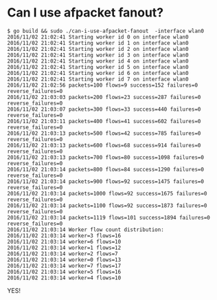 # Can I use afpacket fanout?

    $ go build && sudo ./can-i-use-afpacket-fanout  -interface wlan0
    2016/11/02 21:02:41 Starting worker id 0 on interface wlan0
    2016/11/02 21:02:41 Starting worker id 1 on interface wlan0
    2016/11/02 21:02:41 Starting worker id 2 on interface wlan0
    2016/11/02 21:02:41 Starting worker id 3 on interface wlan0
    2016/11/02 21:02:41 Starting worker id 4 on interface wlan0
    2016/11/02 21:02:41 Starting worker id 5 on interface wlan0
    2016/11/02 21:02:41 Starting worker id 6 on interface wlan0
    2016/11/02 21:02:41 Starting worker id 7 on interface wlan0
    2016/11/02 21:02:56 packets=100 flows=9 success=152 failures=0 reverse_failures=0
    2016/11/02 21:03:03 packets=200 flows=23 success=287 failures=0 reverse_failures=0
    2016/11/02 21:03:07 packets=300 flows=33 success=440 failures=0 reverse_failures=0
    2016/11/02 21:03:11 packets=400 flows=41 success=602 failures=0 reverse_failures=0
    2016/11/02 21:03:13 packets=500 flows=42 success=785 failures=0 reverse_failures=0
    2016/11/02 21:03:13 packets=600 flows=68 success=914 failures=0 reverse_failures=0
    2016/11/02 21:03:13 packets=700 flows=80 success=1098 failures=0 reverse_failures=0
    2016/11/02 21:03:14 packets=800 flows=84 success=1290 failures=0 reverse_failures=0
    2016/11/02 21:03:14 packets=900 flows=92 success=1475 failures=0 reverse_failures=0
    2016/11/02 21:03:14 packets=1000 flows=92 success=1675 failures=0 reverse_failures=0
    2016/11/02 21:03:14 packets=1100 flows=92 success=1873 failures=0 reverse_failures=0
    2016/11/02 21:03:14 packets=1119 flows=101 success=1894 failures=0 reverse_failures=0
    2016/11/02 21:03:14 Worker flow count distribution:
    2016/11/02 21:03:14 worker=3 flows=16
    2016/11/02 21:03:14 worker=6 flows=10
    2016/11/02 21:03:14 worker=1 flows=12
    2016/11/02 21:03:14 worker=2 flows=7
    2016/11/02 21:03:14 worker=0 flows=13
    2016/11/02 21:03:14 worker=7 flows=17
    2016/11/02 21:03:14 worker=5 flows=16
    2016/11/02 21:03:14 worker=4 flows=10



YES!
